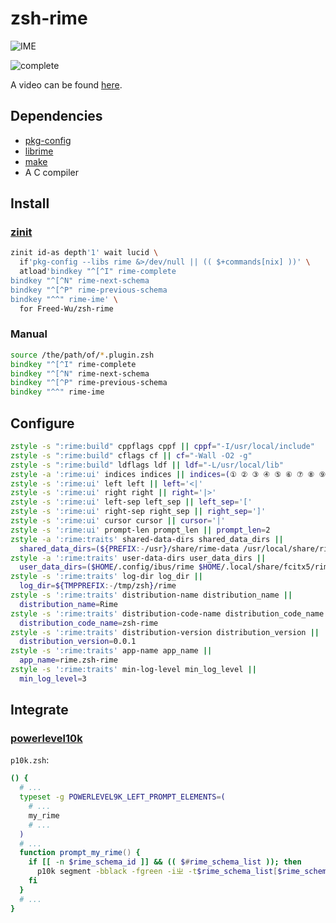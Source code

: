 # zsh-rime

![IME](https://github.com/Freed-Wu/zsh-rime/assets/32936898/4b569c55-97e3-4a73-99c3-a8daaeaa6a7d)

![complete](https://github.com/Freed-Wu/zsh-rime/assets/32936898/589d588c-05c0-4ae0-8708-9791d4221d0a)

A video can be found [here](https://asciinema.org/a/660633).

## Dependencies

- [pkg-config](https://www.freedesktop.org/wiki/Software/pkg-config/)
- [librime](https://github.com/rime/librime)
- [make](https://www.gnu.org/software/make/)
- A C compiler

## Install

### [zinit](https://github.com/zdharma-continuum/zinit/)

```zsh
zinit id-as depth'1' wait lucid \
  if'pkg-config --libs rime &>/dev/null || (( $+commands[nix] ))' \
  atload'bindkey "^[^I" rime-complete
bindkey "^[^N" rime-next-schema
bindkey "^[^P" rime-previous-schema
bindkey "^^" rime-ime' \
  for Freed-Wu/zsh-rime
```

### Manual

```zsh
source /the/path/of/*.plugin.zsh
bindkey "^[^I" rime-complete
bindkey "^[^N" rime-next-schema
bindkey "^[^P" rime-previous-schema
bindkey "^^" rime-ime
```

## Configure

```zsh
zstyle -s ":rime:build" cppflags cppf || cppf="-I/usr/local/include"
zstyle -s ":rime:build" cflags cf || cf="-Wall -O2 -g"
zstyle -s ":rime:build" ldflags ldf || ldf="-L/usr/local/lib"
zstyle -a ':rime:ui' indices indices || indices=(① ② ③ ④ ⑤ ⑥ ⑦ ⑧ ⑨ ⓪)
zstyle -s ':rime:ui' left left || left='<|'
zstyle -s ':rime:ui' right right || right='|>'
zstyle -s ':rime:ui' left-sep left_sep || left_sep='['
zstyle -s ':rime:ui' right-sep right_sep || right_sep=']'
zstyle -s ':rime:ui' cursor cursor || cursor='|'
zstyle -s ':rime:ui' prompt-len prompt_len || prompt_len=2
zstyle -a ':rime:traits' shared-data-dirs shared_data_dirs ||
  shared_data_dirs=(${PREFIX:-/usr}/share/rime-data /usr/local/share/rime-data /run/current-system/sw/share/rime-data /sdcard/rime-data)
zstyle -a ':rime:traits' user-data-dirs user_data_dirs ||
  user_data_dirs=($HOME/.config/ibus/rime $HOME/.local/share/fcitx5/rime $HOME/.config/fcitx/rime /sdcard/rime)
zstyle -s ':rime:traits' log-dir log_dir ||
  log_dir=${TMPPREFIX:-/tmp/zsh}/rime
zstyle -s ':rime:traits' distribution-name distribution_name ||
  distribution_name=Rime
zstyle -s ':rime:traits' distribution-code-name distribution_code_name ||
  distribution_code_name=zsh-rime
zstyle -s ':rime:traits' distribution-version distribution_version ||
  distribution_version=0.0.1
zstyle -s ':rime:traits' app-name app_name ||
  app_name=rime.zsh-rime
zstyle -s ':rime:traits' min-log-level min_log_level ||
  min_log_level=3
```

## Integrate

### [powerlevel10k](https://github.com/romkatv/powerlevel10k)

`p10k.zsh`:

```zsh
() {
  # ...
  typeset -g POWERLEVEL9K_LEFT_PROMPT_ELEMENTS=(
    # ...
    my_rime
    # ...
  )
  # ...
  function prompt_my_rime() {
    if [[ -n $rime_schema_id ]] && (( $#rime_schema_list )); then
      p10k segment -bblack -fgreen -iㄓ -t$rime_schema_list[$rime_schema_id]
    fi
  }
  # ...
}
```
